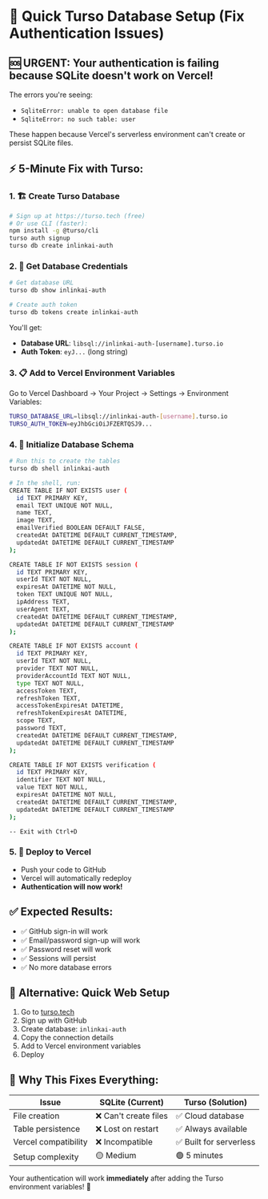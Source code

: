 # 🚀 Quick Turso Database Setup (Fix Authentication Issues)

## 🆘 **URGENT: Your authentication is failing because SQLite doesn't work on Vercel!**

The errors you're seeing:
- `SqliteError: unable to open database file`
- `SqliteError: no such table: user`

These happen because Vercel's serverless environment can't create or persist SQLite files.

## ⚡ **5-Minute Fix with Turso:**

### 1. 🏗️ Create Turso Database
```bash
# Sign up at https://turso.tech (free)
# Or use CLI (faster):
npm install -g @turso/cli
turso auth signup
turso db create inlinkai-auth
```

### 2. 🔑 Get Database Credentials
```bash
# Get database URL
turso db show inlinkai-auth

# Create auth token
turso db tokens create inlinkai-auth
```

You'll get:
- **Database URL**: `libsql://inlinkai-auth-[username].turso.io`
- **Auth Token**: `eyJ...` (long string)

### 3. 📋 Add to Vercel Environment Variables

Go to Vercel Dashboard → Your Project → Settings → Environment Variables:

```bash
TURSO_DATABASE_URL=libsql://inlinkai-auth-[username].turso.io
TURSO_AUTH_TOKEN=eyJhbGciOiJFZERTQSJ9...
```

### 4. 🔄 Initialize Database Schema
```bash
# Run this to create the tables
turso db shell inlinkai-auth

# In the shell, run:
CREATE TABLE IF NOT EXISTS user (
  id TEXT PRIMARY KEY,
  email TEXT UNIQUE NOT NULL,
  name TEXT,
  image TEXT,
  emailVerified BOOLEAN DEFAULT FALSE,
  createdAt DATETIME DEFAULT CURRENT_TIMESTAMP,
  updatedAt DATETIME DEFAULT CURRENT_TIMESTAMP
);

CREATE TABLE IF NOT EXISTS session (
  id TEXT PRIMARY KEY,
  userId TEXT NOT NULL,
  expiresAt DATETIME NOT NULL,
  token TEXT UNIQUE NOT NULL,
  ipAddress TEXT,
  userAgent TEXT,
  createdAt DATETIME DEFAULT CURRENT_TIMESTAMP,
  updatedAt DATETIME DEFAULT CURRENT_TIMESTAMP
);

CREATE TABLE IF NOT EXISTS account (
  id TEXT PRIMARY KEY,
  userId TEXT NOT NULL,
  provider TEXT NOT NULL,
  providerAccountId TEXT NOT NULL,
  type TEXT NOT NULL,
  accessToken TEXT,
  refreshToken TEXT,
  accessTokenExpiresAt DATETIME,
  refreshTokenExpiresAt DATETIME,
  scope TEXT,
  password TEXT,
  createdAt DATETIME DEFAULT CURRENT_TIMESTAMP,
  updatedAt DATETIME DEFAULT CURRENT_TIMESTAMP
);

CREATE TABLE IF NOT EXISTS verification (
  id TEXT PRIMARY KEY,
  identifier TEXT NOT NULL,
  value TEXT NOT NULL,
  expiresAt DATETIME NOT NULL,
  createdAt DATETIME DEFAULT CURRENT_TIMESTAMP,
  updatedAt DATETIME DEFAULT CURRENT_TIMESTAMP
);

-- Exit with Ctrl+D
```

### 5. 🚀 Deploy to Vercel
- Push your code to GitHub
- Vercel will automatically redeploy
- **Authentication will now work!**

## ✅ **Expected Results:**
- ✅ GitHub sign-in will work
- ✅ Email/password sign-up will work  
- ✅ Password reset will work
- ✅ Sessions will persist
- ✅ No more database errors

## 🔧 **Alternative: Quick Web Setup**

1. Go to [turso.tech](https://turso.tech)
2. Sign up with GitHub
3. Create database: `inlinkai-auth`
4. Copy the connection details
5. Add to Vercel environment variables
6. Deploy

## 🎯 **Why This Fixes Everything:**

| Issue | SQLite (Current) | Turso (Solution) |
|-------|------------------|------------------|
| File creation | ❌ Can't create files | ✅ Cloud database |
| Table persistence | ❌ Lost on restart | ✅ Always available |
| Vercel compatibility | ❌ Incompatible | ✅ Built for serverless |
| Setup complexity | 🟡 Medium | 🟢 5 minutes |

Your authentication will work **immediately** after adding the Turso environment variables! 🎉

